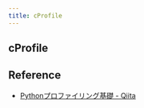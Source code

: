 ```yaml
---
title: cProfile
---
```


## cProfile


## Reference
* [Pythonプロファイリング基礎 - Qiita](https://qiita.com/masashi127/items/ca092c13e1300f4f6ade)
